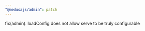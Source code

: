 ```yaml
---
"@medusajs/admin": patch
---
```


fix(admin): loadConfig does not allow serve to be truly configurable
